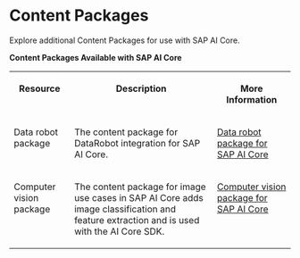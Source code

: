 <!-- loio9e1c83dee02942dd9f95f56d43754c20 -->

# Content Packages

Explore additional Content Packages for use with SAP AI Core.

**Content Packages Available with SAP AI Core**


<table>
<tr>
<th valign="top">

Resource

</th>
<th valign="top">

Description

</th>
<th valign="top">

More Information

</th>
</tr>
<tr>
<td valign="top">

Data robot package

</td>
<td valign="top">

The content package for DataRobot integration for SAP AI Core.

</td>
<td valign="top">

[Data robot package for SAP AI Core](https://pypi.org/project/sap-ai-core-datarobot/) 

</td>
</tr>
<tr>
<td valign="top">

Computer vision package

</td>
<td valign="top">

The content package for image use cases in SAP AI Core adds image classification and feature extraction and is used with the AI Core SDK.

</td>
<td valign="top">

[Computer vision package for SAP AI Core](https://pypi.org/project/sap-computer-vision-package/) 

</td>
</tr>
</table>

